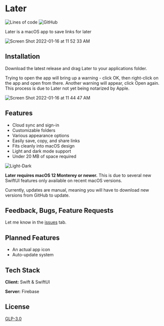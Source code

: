 
# Later

![Lines of code](https://img.shields.io/tokei/lines/github/PeterTheSalmon/Later?style=for-the-badge)
![GitHub](https://img.shields.io/github/license/PeterTheSalmon/Later?style=for-the-badge)


Later is a macOS app to save links for later

![Screen Shot 2022-01-16 at 11 52 33 AM](https://user-images.githubusercontent.com/87033324/149675993-966ec2df-1e2f-4482-b89b-f51dd4e5976e.png)


## Installation

Download the latest release and drag Later to your applications folder.

Trying to open the app will bring up a warning - click OK, then right-click on the app and open from there. Another warning will appear, click Open again. This process is due to Later not yet being notarized by Apple.

![Screen Shot 2022-01-16 at 11 44 47 AM](https://user-images.githubusercontent.com/87033324/149675395-f3ada33f-027f-4f88-b654-9592d68f2bd1.png)


## Features

- Cloud sync and sign-in
- Customizable folders
- Various appearance options
- Easily save, copy, and share links
- Fits cleanly into macOS design
- Light and dark mode support
- Under 20 MB of space required

![Light-Dark](https://user-images.githubusercontent.com/87033324/149676218-26699501-7222-47ae-9b78-0c15e26f1fa9.png)


**Later requires macOS 12 Monterey or newer.** This is due to several new SwiftUI features only available on recent macOS versions.

Currently, updates are manual, meaning you will have to download new versions from GitHub to update.

## Feedback, Bugs, Feature Requests

Let me know in the [issues](https://github.com/PeterTheSalmon/Later/issues) tab.
## Planned Features

- An actual app icon
- Auto-update system

## Tech Stack

**Client:** Swift & SwiftUI

**Server:** Firebase

## License

[GLP-3.0](https://choosealicense.com/licenses/gpl-3.0/)
